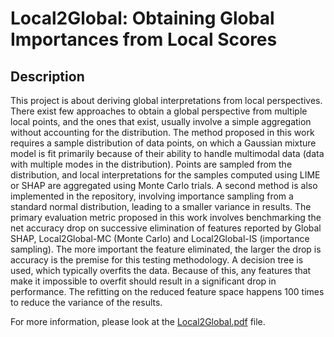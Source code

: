 # Local2Global: Obtaining Global Importances from Local Scores

## Description

This project is about deriving global interpretations from local perspectives. There exist few approaches to obtain a global perspective from multiple local points, and the ones that exist, usually involve a simple aggregation without accounting for the distribution.
The method proposed in this work requires a sample distribution of data points, on which a Gaussian mixture model is fit primarily because of their ability to handle multimodal data (data with multiple modes in the distribution). Points are sampled from the distribution, and local interpretations for the samples computed using LIME or SHAP are aggregated using Monte Carlo trials.
A second method is also implemented in the repository, involving importance sampling from a standard normal distribution, leading to a smaller variance in results.
The primary evaluation metric proposed in this work involves benchmarking the net accuracy drop on successive elimination of features reported by Global SHAP, Local2Global-MC (Monte Carlo) and Local2Global-IS (importance sampling). The more important the feature eliminated, the larger the drop is accuracy is the premise for this testing methodology. A decision tree is used, which typically overfits the data. Because of this, any features that make it impossible to overfit should result in a significant drop in performance.
The refitting on the reduced feature space happens 100 times to reduce the variance of the results.

For more information, please look at the <a href = 'Local2Global.pdf'>Local2Global.pdf</a> file.
